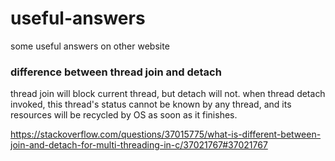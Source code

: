 # useful-answers

some useful answers on other website

### difference between thread join and detach
thread join will block current thread, but detach will not. when thread detach invoked, this thread's status cannot be known by any thread, and its resources will be recycled by OS as soon as it finishes.

https://stackoverflow.com/questions/37015775/what-is-different-between-join-and-detach-for-multi-threading-in-c/37021767#37021767
